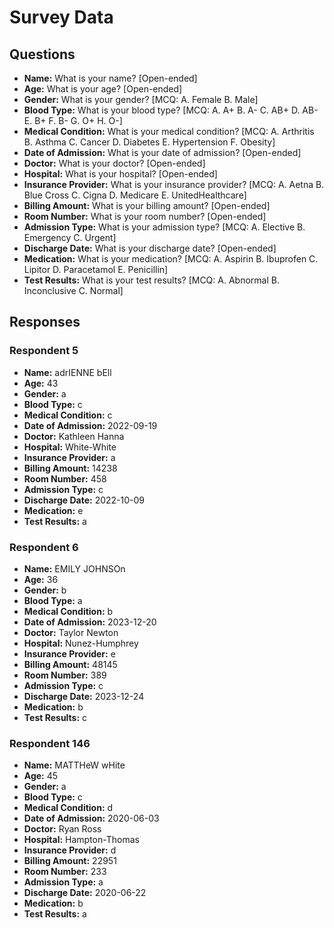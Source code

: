 # Survey Data

## Questions

- **Name:** What is your name? [Open-ended]
- **Age:** What is your age? [Open-ended]
- **Gender:** What is your gender? [MCQ: A. Female B. Male]
- **Blood Type:** What is your blood type? [MCQ: A. A+ B. A- C. AB+ D. AB- E. B+ F. B- G. O+ H. O-]
- **Medical Condition:** What is your medical condition? [MCQ: A. Arthritis B. Asthma C. Cancer D. Diabetes E. Hypertension F. Obesity]
- **Date of Admission:** What is your date of admission? [Open-ended]
- **Doctor:** What is your doctor? [Open-ended]
- **Hospital:** What is your hospital? [Open-ended]
- **Insurance Provider:** What is your insurance provider? [MCQ: A. Aetna B. Blue Cross C. Cigna D. Medicare E. UnitedHealthcare]
- **Billing Amount:** What is your billing amount? [Open-ended]
- **Room Number:** What is your room number? [Open-ended]
- **Admission Type:** What is your admission type? [MCQ: A. Elective B. Emergency C. Urgent]
- **Discharge Date:** What is your discharge date? [Open-ended]
- **Medication:** What is your medication? [MCQ: A. Aspirin B. Ibuprofen C. Lipitor D. Paracetamol E. Penicillin]
- **Test Results:** What is your test results? [MCQ: A. Abnormal B. Inconclusive C. Normal]

## Responses

### Respondent 5

- **Name:** adrIENNE bEll
- **Age:** 43
- **Gender:** a
- **Blood Type:** c
- **Medical Condition:** c
- **Date of Admission:** 2022-09-19
- **Doctor:** Kathleen Hanna
- **Hospital:** White-White
- **Insurance Provider:** a
- **Billing Amount:** 14238
- **Room Number:** 458
- **Admission Type:** c
- **Discharge Date:** 2022-10-09
- **Medication:** e
- **Test Results:** a

### Respondent 6

- **Name:** EMILY JOHNSOn
- **Age:** 36
- **Gender:** b
- **Blood Type:** a
- **Medical Condition:** b
- **Date of Admission:** 2023-12-20
- **Doctor:** Taylor Newton
- **Hospital:** Nunez-Humphrey
- **Insurance Provider:** e
- **Billing Amount:** 48145
- **Room Number:** 389
- **Admission Type:** c
- **Discharge Date:** 2023-12-24
- **Medication:** b
- **Test Results:** c

### Respondent 146

- **Name:** MATTHeW wHite
- **Age:** 45
- **Gender:** a
- **Blood Type:** c
- **Medical Condition:** d
- **Date of Admission:** 2020-06-03
- **Doctor:** Ryan Ross
- **Hospital:** Hampton-Thomas
- **Insurance Provider:** d
- **Billing Amount:** 22951
- **Room Number:** 233
- **Admission Type:** a
- **Discharge Date:** 2020-06-22
- **Medication:** b
- **Test Results:** a

